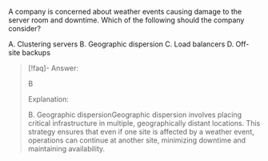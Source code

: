 
A company is concerned about weather events causing damage to the server room and downtime. Which of the following should the company consider? 

A. Clustering servers 
B. Geographic dispersion 
C. Load balancers 
D. Off-site backups

> [!faq]- Answer: 
> 
> B
> 
> Explanation:
> 
> B. Geographic dispersionGeographic dispersion involves placing critical infrastructure in multiple, geographically distant locations. This strategy ensures that even if one site is affected by a weather event, operations can continue at another site, minimizing downtime and maintaining availability.

